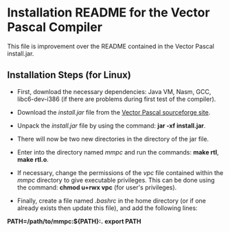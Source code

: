 Installation README for the Vector Pascal Compiler
========================================================

This file is improvement over the README contained in
the Vector Pascal install.jar.

Installation Steps (for Linux)
-------------------------------

* First, download the necessary dependencies: Java VM, Nasm, GCC, libc6-dev-i386 (if there are problems during first test of the compiler).

* Download the *install.jar* file from the [Vector Pascal sourceforge site](http://sourceforge.net/projects/vectorpascalcom/).

* Unpack the *install.jar* file by using the command: **jar -xf install.jar**.

* There will now be two new directories in the directory of the jar file.

* Enter into the directory named *mmpc* and run the commands: **make rtl**, **make rtl.o**.

* If necessary, change the permissions of the *vpc* file contained within the *mmpc* directory to give executable privileges. This can be done using the command: **chmod u+rwx vpc** (for user's privileges).

* Finally, create a file named *.bashrc* in the home directory (or if one already exists then update this file), and add the following lines:

**PATH=/path/to/mmpc:${PATH}:.**
**export PATH**
